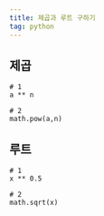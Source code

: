 ```yaml
---
title: 제곱과 루트 구하기
tag: python
---
```




## 제곱

```
# 1
a ** n

# 2
math.pow(a,n)
```

## 루트

```
# 1
x ** 0.5

# 2
math.sqrt(x)
```

